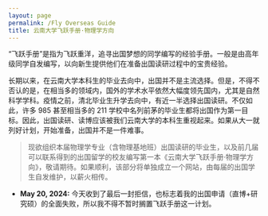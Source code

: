 ```yaml
---
layout: page
permalink: /Fly Overseas Guide
title: 云南大学飞跃手册·物理学方向
---
```




“飞跃手册”是指为飞跃重洋，追寻出国梦想的同学编写的经验手册。一般是由高年级同学自发编写，以向新生提供他们在准备出国读研过程中的宝贵经验。

长期以来，在云南大学本科生的毕业去向中，出国并不是主流选择。但是，不得不否认的是，在相当多的领域内，国外的学术水平依然大幅度领先国内，尤其是自然科学学科。疫情之前，清北毕业生升学去向中，有近一半选择出国读研。不仅如此，许多 985 甚至相当多的 211 学校中名列前茅的毕业生都将出国作为第一目标。因此，出国读研、读博应该被我们云南大学的本科生重视起来。如果从大一就列好计划，开始准备，出国并不是一件难事。

>现欲组织本届物理学专业（含物理基地班）出国读研的毕业生，以及前几届可以联系得到的出国留学的校友编写第一本《云南大学飞跃手册·物理学方向》，敬请期待。如果顺利，该部分将单独成立一个网站，由每届的出国学生自发维护，以薪火相传。

- **May 20, 2024:** 今天收到了最后一封拒信，也标志着我的出国申请（直博+研究硕）的全面失败，所以我不得不暂时搁置飞跃手册这一计划。
